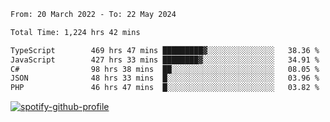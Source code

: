 <!--START_SECTION:waka-->

```txt
From: 20 March 2022 - To: 22 May 2024

Total Time: 1,224 hrs 42 mins

TypeScript        469 hrs 47 mins █████████▓░░░░░░░░░░░░░░░   38.36 %
JavaScript        427 hrs 33 mins ████████▓░░░░░░░░░░░░░░░░   34.91 %
C#                98 hrs 38 mins  ██░░░░░░░░░░░░░░░░░░░░░░░   08.05 %
JSON              48 hrs 33 mins  █░░░░░░░░░░░░░░░░░░░░░░░░   03.96 %
PHP               46 hrs 47 mins  █░░░░░░░░░░░░░░░░░░░░░░░░   03.82 %
```

<!--END_SECTION:waka-->
[![spotify-github-profile](https://spotify-github-profile.vercel.app/api/view?uid=c00zprrvy9xiloa9qnco3hmng&cover_image=true&theme=novatorem&show_offline=false&background_color=121212&bar_color=53b14f&bar_color_cover=false)](https://spotify-github-profile.vercel.app/api/view?uid=c00zprrvy9xiloa9qnco3hmng&redirect=true)



